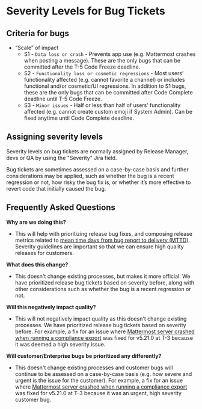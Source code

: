 # Severity Levels for Bug Tickets

## Criteria for bugs

* “Scale” of impact
  * S1 - `Data loss or crash` - Prevents app use \(e.g. Mattermost crashes when posting a message\). These are the only bugs that can be committed after the T-5 Code Freeze deadline.
  * S2 - `Functionality loss or cosmetic regressions` - Most users’ functionality affected \(e.g. cannot favorite a channel\) or includes functional and/or cosmetic/UI regressions. In addition to S1 bugs, these are the only bugs that can be committed after Code Complete deadline until T-5 Code Freeze.
  * S3 - `Minor issues` - Half or less than half of users’ functionality affected \(e.g. cannot create custom emoji if System Admin\). Can be fixed anytime until Code Complete deadline.

## Assigning severity levels

Severity levels on bug tickets are normally assigned by Release Manager, devs or QA by using the "Severity" Jira field.

Bug tickets are sometimes assessed on a case-by-case basis and further considerations may be applied, such as whether the bug is a recent regression or not, how risky the bug fix is, or whether it’s more effective to revert code that initially caused the bug.

## Frequently Asked Questions

**Why are we doing this?**

* This will help with prioritizing release bug fixes, and composing release metrics related to [mean time days from bug report to delivery \(MTTD\)](https://docs.google.com/spreadsheets/d/1Aoj4OTaWoyrKIcQNiHH1MVoRG51T20Y_0w2tg5oVw-M/edit#gid=825551144). Severity guidelines are important so that we can ensure high quality releases for customers.

**What does this change?**

* This doesn't change existing processes, but makes it more official. We have prioritized release bug tickets based on severity before, along with other considerations such as whether the bug is a recent regression or not.

**Will this negatively impact quality?**

* This will not negatively impact quality as this doesn't change existing processes. We have prioritized release bug tickets based on severity before. For example, a fix for an issue where [Mattermost server crashed when running a compliance export](https://mattermost.atlassian.net/browse/MM-23157) was fixed for v5.21.0 at T-3 because it was deemed a high severity issue.

**Will customer/Enterprise bugs be prioritized any differently?**

* This doesn't change existing processes and customer bugs will continue to be assessed on a case-by-case basis \(e.g. how severe and urgent is the issue for the customer\). For example, a fix for an issue where [Mattermost server crashed when running a compliance export](https://mattermost.atlassian.net/browse/MM-23157) was fixed for v5.21.0 at T-3 because it was an urgent, high severity customer bug.

